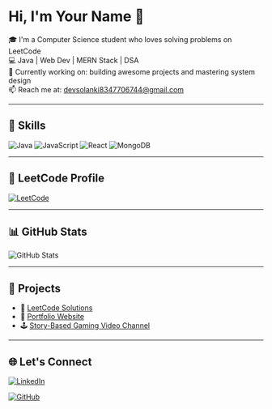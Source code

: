 # Hi, I'm Your Name 👋

🎓 I'm a Computer Science student who loves solving problems on LeetCode  
💻 Java | Web Dev | MERN Stack | DSA  
🎯 Currently working on: building awesome projects and mastering system design  
📫 Reach me at: devsolanki8347706744@gmail.com

---

## 🚀 Skills
![Java](https://img.shields.io/badge/Java-ED8B00?style=for-the-badge&logo=java&logoColor=white)
![JavaScript](https://img.shields.io/badge/JavaScript-F7DF1E?style=for-the-badge&logo=javascript&logoColor=black)
![React](https://img.shields.io/badge/React-20232A?style=for-the-badge&logo=react&logoColor=61DAFB)
![MongoDB](https://img.shields.io/badge/MongoDB-4EA94B?style=for-the-badge&logo=mongodb&logoColor=white)

---

## 🧠 LeetCode Profile
[![LeetCode](https://img.shields.io/badge/LeetCode-orange?style=for-the-badge&logo=leetcode&logoColor=white)](https://leetcode.com/devsolanki8347706744/)

---

## 📊 GitHub Stats
![GitHub Stats](https://github-readme-stats.vercel.app/api?username=Dev-Solanki-6744&show_icons=true&theme=radical)

---

## 📌 Projects
- 🎯 [LeetCode Solutions](https://github.com/your-username/leetcode-solutions)
- 🧰 [Portfolio Website](https://your-username.github.io)
- 🕹️ [Story-Based Gaming Video Channel](https://www.youtube.com/@DoryLusGaMer)

---

## 🌐 Let's Connect
[![LinkedIn](https://img.shields.io/badge/LinkedIn-blue?style=for-the-badge&logo=linkedin)](https://linkedin.com/in/dev-solanki-603a60246)

[![GitHub](https://img.shields.io/badge/GitHub-black?style=for-the-badge&logo=github)](https://github.com/Dev-Solanki-6744)
